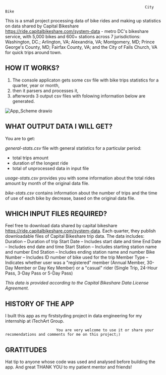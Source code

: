                                                                    City Bike
This is a small project processing data of bike rides and making up statistics on data shared by Capital Bikeshare https://ride.capitalbikeshare.com/system-data - metro DC's bikeshare service, with 5,000 bikes and 600+ stations across 7 jurisdictions: Washington, DC.; Arlington, VA; Alexandria, VA; Montgomery, MD; Prince George's County, MD; Fairfax County, VA; and the City of Falls Church, VA for quick trips around town.

HOW IT WORKS?
-------------------------------
1. The console applicaton gets some csv file with bike trips statistics for a quarter, year or month,
2. then it parsers and processes it,
3. afterwords 3 output csv files with folowing information below are generated. 

![App_Scheme drawio](https://user-images.githubusercontent.com/63054459/162261138-1cdafb3b-7811-455c-9df5-09880d876e48.png)


WHAT OUTPUT DATA I WILL GET?
-------------------------------
You are to get:

*general-stats.csv* file with general statistics for a particular period:
- total trips amount
- duration of the longest ride
- total of unprocessed data in input file

*usage-stats.csv* provides you with some information about the total rides amount by month of the original data file.

*bike-stats.csv* contains information about the number of trips and the time of use of each bike by decrease, based on the original data file.

WHICH INPUT FILES REQUIRED?
------------------------------
Feel free to download data shared by capital bikeshare https://ride.capitalbikeshare.com/system-data. Each quarter, they publish downloadable files of Capital Bikeshare trip data. The data includes:
Duration – Duration of trip
Start Date – Includes start date and time
End Date – Includes end date and time
Start Station – Includes starting station name and number
End Station – Includes ending station name and number
Bike Number – Includes ID number of bike used for the trip
Member Type – Indicates whether user was a "registered" member (Annual Member, 30-Day Member or Day Key Member) or a "casual" rider (Single Trip, 24-Hour Pass, 3-Day Pass or 5-Day Pass)

*This data is provided according to the Capital Bikeshare Data License Agreement.*

HISTORY OF THE APP
--------------------------------
I built this app as my firststyding project in data engineering for my internship at iTechArt Group.

                           You are very welcome to use it or share your recomendations and comments for me on this project;)
GRATITUDES
--------------------------------
Hat tip to anyone whose code was used and analysed before building the app. And great THANK YOU to my patient mentor and friends!
